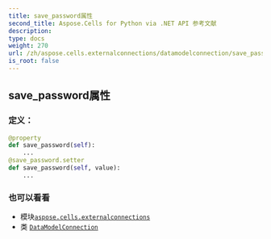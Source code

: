 ```yaml
---
title: save_password属性
second_title: Aspose.Cells for Python via .NET API 参考文献
description:
type: docs
weight: 270
url: /zh/aspose.cells.externalconnections/datamodelconnection/save_password/
is_root: false
---
```

## save_password属性
### 定义：
```python
@property
def save_password(self):
    ...
@save_password.setter
def save_password(self, value):
    ...
```

### 也可以看看
* 模块[`aspose.cells.externalconnections`](../../)
* 类 [`DataModelConnection`](/cells/python-net/zh/aspose.cells.externalconnections/datamodelconnection)
